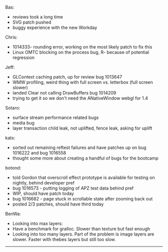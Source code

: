 Bas:
* reviews took a long time
* SVG patch pushed
* buggy experience with the new Workday

Chris:
* 1014333- rounding error, working on the most likely patch to fix this
* Linux OMTC blocking on the process bug, R- because of potential regression

Jeff:
* GLContext caching patch, up for review bug 1013647
* WMW profiling, weird thing with full screen vs. letterbox (full screen slower)
* landed Clear not calling DrawBuffers bug 1014209
* trying to get it so we don't need the ANativeWindow webgl for 1.4

Sotaro:
* surface stream performance related bugs
* media bug
* layer transaction child leak, not uplifted, fence leak, asking for uplift

kats:
* sorted out remaining reftest failures and have patches up on bug 1016222 and bug 1016558
* thought some more about creating a handful of bugs for the bootcamp

botond:
* told Gordon that overscroll effect prototype is available for testing on nightly, behind developer pref
* bug 1016573 - putting logging of APZ test data behind pref
* WIP, should have patch today
* bug 1016682 - page stuck in scrollable state after zooming back out
* posted 2/3 patches, should have third today

BenWa:
* Looking into max layers:
* Have a benchmark for gralloc. Slower than texture but fast enough
* Looking into too many layers. Part of the problem is image layers are slower. Faster with thebes layers but still too slow.

________________


